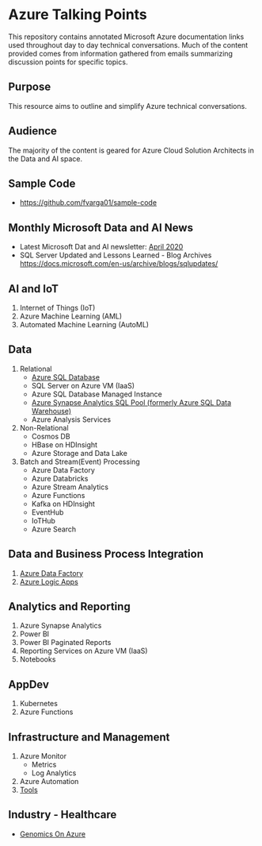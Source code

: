 # Azure Talking Points
This repository contains annotated Microsoft Azure documentation links used throughout day to day technical conversations. Much of the content provided comes from information gathered from emails summarizing discussion points for specific topics.

## Purpose
This resource aims to outline and simplify Azure technical conversations. 

## Audience
The majority of the content is geared for Azure Cloud Solution Architects in the Data and AI space.

## Sample Code
- https://github.com/fvarga01/sample-code


## Monthly Microsoft Data and AI News
- Latest Microsoft Dat and AI newsletter: [April 2020](/Microsoft-Data-and-AI-News/2020/Microsoft-Data-and-AI-News-April-2020.pdf)
- SQL Server Updated and Lessons Learned - Blog Archives https://docs.microsoft.com/en-us/archive/blogs/sqlupdates/

  
## AI and IoT
1. Internet of Things (IoT)
2. Azure Machine Learning (AML)
3. Automated Machine Learning (AutoML)

## Data
1.  Relational
    - [Azure SQL Database](/Azure-SQL-Database.md)
    - SQL Server on Azure VM (IaaS)
    - Azure SQL Database Managed Instance
    - [Azure Synapse Analytics SQL Pool (formerly Azure SQL Data Warehouse)](/Azure-Synapse-Analytics-SQLPool.md)
    - Azure Analysis Services
2. Non-Relational
   - Cosmos DB
   - HBase on HDInsight
   - Azure Storage and Data Lake
3. Batch and Stream(Event) Processing
   - Azure Data Factory
   - Azure Databricks
   - Azure Stream Analytics
   - Azure Functions 
   - Kafka on HDInsight
   - EventHub
   - IoTHub
   - Azure Search

## Data and Business Process Integration
1. [Azure Data Factory](/Azure-Data-Factory.md)
2. [Azure Logic Apps](/Azure-Logic-Apps.md)

## Analytics and Reporting
1. Azure Synapse Analytics
2. Power BI
3. Power BI Paginated Reports
4. Reporting Services on Azure VM (IaaS)
5. Notebooks

## AppDev
1. Kubernetes
2. Azure Functions

## Infrastructure and Management
1. Azure Monitor
   - Metrics
   - Log Analytics
2. Azure Automation
3. [Tools](/Tools.md)

## Industry - Healthcare
- [Genomics On Azure](/Genomics-On-Azure.md)